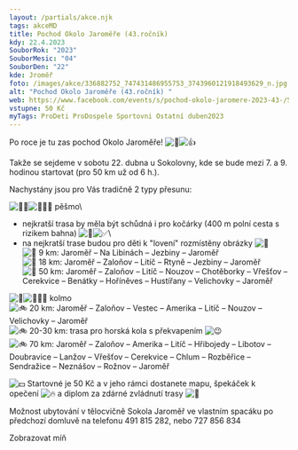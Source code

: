 ```yaml
---
layout: /partials/akce.njk
tags: akceMD
title: Pochod Okolo Jaroměře (43.ročník)
kdy: 22.4.2023
SouborRok: "2023"
SouborMesic: "04"
SouborDen: "22"
kde: Jroměř
foto: /images/akce/336882752_747431486955753_3743960121918493629_n.jpg
alt: "Pochod Okolo Jaroměře (43.ročník) "
web: https://www.facebook.com/events/s/pochod-okolo-jaromere-2023-43-/591402746033570/
vstupne: 50 Kč
myTags: ProDeti ProDospele Sportovni Ostatní duben2023
---
```

<!--StartFragment-->

Po roce je tu zas pochod Okolo Jaroměře! ![🙂](https://static.xx.fbcdn.net/images/emoji.php/v9/ta5/1.5/16/1f642.png)![👍](https://static.xx.fbcdn.net/images/emoji.php/v9/t55/1.5/16/1f44d.png)

Takže se sejdeme v sobotu 22. dubna u Sokolovny, kde se bude mezi 7. a 9. hodinou startovat (pro 50 km už od 6 h.).

Nachystány jsou pro Vás tradičně 2 typy přesunu:

![🚶🏼](https://static.xx.fbcdn.net/images/emoji.php/v9/tf7/1.5/16/1f6b6_1f3fc.png)![🚶🏼‍♀️](https://static.xx.fbcdn.net/images/emoji.php/v9/t65/1.5/16/1f6b6_1f3fc_200d_2640.png) pěšmo\
- nejkratší trasa by měla být schůdná i pro kočárky (400 m polní cesta s rizikem bahna) ![🤱](https://static.xx.fbcdn.net/images/emoji.php/v9/t48/1.5/16/1f931.png)![✅](https://static.xx.fbcdn.net/images/emoji.php/v9/tba/1.5/16/2705.png)\
- na nejkratší trase budou pro děti k "lovení" rozmístěny obrázky ![🤩](https://static.xx.fbcdn.net/images/emoji.php/v9/tb1/1.5/16/1f929.png)\
![👣](https://static.xx.fbcdn.net/images/emoji.php/v9/te2/1.5/16/1f463.png) 9 km: Jaroměř – Na Libinách – Jezbiny – Jaroměř\
![👣](https://static.xx.fbcdn.net/images/emoji.php/v9/te2/1.5/16/1f463.png) 18 km: Jaroměř – Zaloňov – Litíč – Rtyně – Jezbiny – Jaroměř\
![👣](https://static.xx.fbcdn.net/images/emoji.php/v9/te2/1.5/16/1f463.png) 50 km: Jaroměř – Zaloňov – Litíč – Nouzov – Chotěborky – Vřešťov – Cerekvice – Benátky – Hoříněves – Hustířany – Velichovky – Jaroměř

![🚴](https://static.xx.fbcdn.net/images/emoji.php/v9/t39/1.5/16/1f6b4.png)![🚴🏼‍♀️](https://static.xx.fbcdn.net/images/emoji.php/v9/t63/1.5/16/1f6b4_1f3fc_200d_2640.png) kolmo\
![🚲](https://static.xx.fbcdn.net/images/emoji.php/v9/t37/1.5/16/1f6b2.png) 20 km: Jaroměř – Zaloňov – Vestec – Amerika – Litíč – Nouzov – Velichovky – Jaroměř\
![🚲](https://static.xx.fbcdn.net/images/emoji.php/v9/t37/1.5/16/1f6b2.png) 20-30 km: trasa pro horská kola s překvapením ![😉](https://static.xx.fbcdn.net/images/emoji.php/v9/tb0/1.5/16/1f609.png)\
![🚲](https://static.xx.fbcdn.net/images/emoji.php/v9/t37/1.5/16/1f6b2.png) 70 km: Jaroměř – Zaloňov – Amerika – Litíč – Hřibojedy – Libotov – Doubravice – Lanžov – Vřešťov – Cerekvice – Chlum – Rozběřice – Sendražice – Neznášov – Rožnov – Jaroměř

![💵](https://static.xx.fbcdn.net/images/emoji.php/v9/t38/1.5/16/1f4b5.png) Startovné je 50 Kč a v jeho rámci dostanete mapu, špekáček k opečení ![🔥](https://static.xx.fbcdn.net/images/emoji.php/v9/ta9/1.5/16/1f525.png) a diplom za zdárné zvládnutí trasy ![📜](https://static.xx.fbcdn.net/images/emoji.php/v9/ta4/1.5/16/1f4dc.png)

Možnost ubytování v tělocvičně Sokola Jaroměř ve vlastním spacáku po předchozí domluvě na telefonu 491 815 282, nebo 727 856 834 

Zobrazovat míň

<!--EndFragment-->